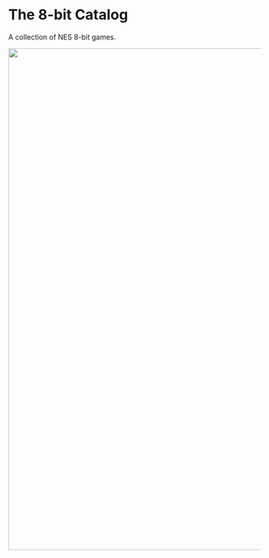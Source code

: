 # The 8-bit Catalog

A collection of NES 8-bit games. 

<img src="https://github.com/user-attachments/assets/a38e6880-1851-46de-8918-a63cdf2ec9d6" width=1000>
